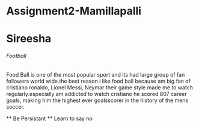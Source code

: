# Assignment2-Mamillapalli
# Sireesha
###### Football
Food Ball is one of the most popular sport and its had large group of fan followers world wide.the best reason i like food ball because am big fan of cristiano ronaldo, Lionel Messi, Neymar their game style made me to watch regularly.especially am addicted to watch cristiano he scored 807 career goals, making him the highest ever goalsscorer in the history of the mens soccer.  

** Be Persistant
** Learn to say no
